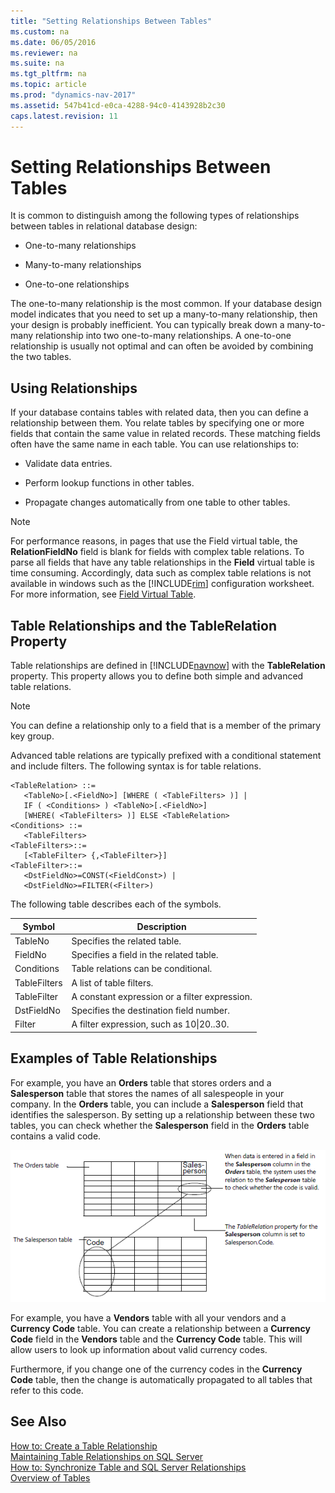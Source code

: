 ```yaml
---
title: "Setting Relationships Between Tables"
ms.custom: na
ms.date: 06/05/2016
ms.reviewer: na
ms.suite: na
ms.tgt_pltfrm: na
ms.topic: article
ms.prod: "dynamics-nav-2017"
ms.assetid: 547b41cd-e0ca-4288-94c0-4143928b2c30
caps.latest.revision: 11
---
```

# Setting Relationships Between Tables
It is common to distinguish among the following types of relationships between tables in relational database design:  
  
-   One-to-many relationships  
  
-   Many-to-many relationships  
  
-   One-to-one relationships  
  
 The one-to-many relationship is the most common. If your database design model indicates that you need to set up a many-to-many relationship, then your design is probably inefficient. You can typically break down a many-to-many relationship into two one-to-many relationships. A one-to-one relationship is usually not optimal and can often be avoided by combining the two tables.  
  
## Using Relationships  
 If your database contains tables with related data, then you can define a relationship between them. You relate tables by specifying one or more fields that contain the same value in related records. These matching fields often have the same name in each table. You can use relationships to:  
  
-   Validate data entries.  
  
-   Perform lookup functions in other tables.  
  
-   Propagate changes automatically from one table to other tables.  
  
> [!NOTE]  
>  For performance reasons, in pages that use the Field virtual table, the **RelationFieldNo** field is blank for fields with complex table relations. To parse all fields that have any table relationships in the **Field** virtual table is time consuming. Accordingly, data such as complex table relations is not available in windows such as the [!INCLUDE[rim](includes/rim_md.md)] configuration worksheet. For more information, see [Field Virtual Table](Field-Virtual-Table.md).  
  
## Table Relationships and the TableRelation Property  
 Table relationships are defined in [!INCLUDE[navnow](includes/navnow_md.md)] with the **TableRelation** property. This property allows you to define both simple and advanced table relations.  
  
> [!NOTE]  
>  You can define a relationship only to a field that is a member of the primary key group.  
  
 Advanced table relations are typically prefixed with a conditional statement and include filters. The following syntax is for table relations.  
  
```  
<TableRelation> ::=  
   <TableNo>[.<FieldNo>] [WHERE ( <TableFilters> )] |  
   IF ( <Conditions> ) <TableNo>[.<FieldNo>]  
   [WHERE( <TableFilters> )] ELSE <TableRelation>  
<Conditions> ::=  
   <TableFilters>  
<TableFilters>::=  
   [<TableFilter> {,<TableFilter>}]  
<TableFilter>::=  
   <DstFieldNo>=CONST(<FieldConst>) |  
   <DstFieldNo>=FILTER(<Filter>)  
```  
  
 The following table describes each of the symbols.  
  
|Symbol|Description|  
|------------|-----------------|  
|TableNo|Specifies the related table.|  
|FieldNo|Specifies a field in the related table.|  
|Conditions|Table relations can be conditional.|  
|TableFilters|A list of table filters.|  
|TableFilter|A constant expression or a filter expression.|  
|DstFieldNo|Specifies the destination field number.|  
|Filter|A filter expression, such as 10&#124;20..30.|  
  
## Examples of Table Relationships  
 For example, you have an **Orders** table that stores orders and a **Salesperson** table that stores the names of all salespeople in your company. In the **Orders** table, you can include a **Salesperson** field that identifies the salesperson. By setting up a relationship between these two tables, you can check whether the **Salesperson** field in the **Orders** table contains a valid code.  
  
 ![](media/NAV_ADG_7_Diag_7.png "NAV\_ADG\_7\_Diag\_7")  
  
 For example, you have a **Vendors** table with all your vendors and a **Currency Code** table. You can create a relationship between a **Currency Code** field in the **Vendors** table and the **Currency Code** table. This will allow users to look up information about valid currency codes.  
  
 Furthermore, if you change one of the currency codes in the **Currency Code** table, then the change is automatically propagated to all tables that refer to this code.  
  
## See Also  
 [How to: Create a Table Relationship](How-to--Create-a-Table-Relationship.md)   
 [Maintaining Table Relationships on SQL Server](Maintaining-Table-Relationships-on-SQL-Server.md)   
 [How to: Synchronize Table and SQL Server Relationships](How-to--Synchronize-Table-and-SQL-Server-Relationships.md)   
 [Overview of Tables](Overview-of-Tables.md)